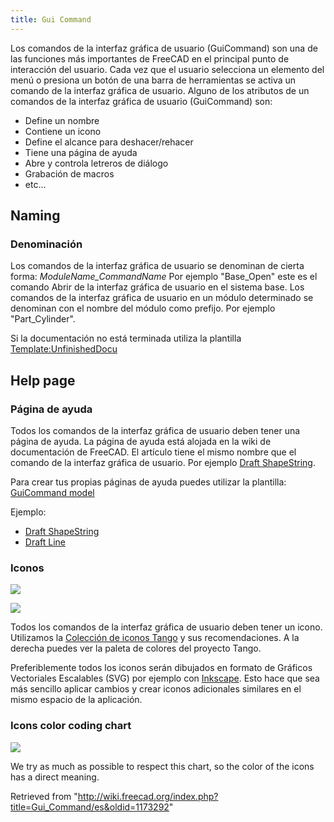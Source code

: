 ```yaml
---
title: Gui Command
---
```

Los comandos de la interfaz gráfica de usuario (GuiCommand) son una de las funciones más importantes de FreeCAD en el principal punto de interacción del usuario. Cada vez que el usuario selecciona un elemento del menú o presiona un botón de una barra de herramientas se activa un comando de la interfaz gráfica de usuario. Alguno de los atributos de un comandos de la interfaz gráfica de usuario (GuiCommand) son:

* Define un nombre
* Contiene un icono
* Define el alcance para deshacer/rehacer
* Tiene una página de ayuda
* Abre y controla letreros de diálogo
* Grabación de macros
* etc...

## Naming

### Denominación

Los comandos de la interfaz gráfica de usuario se denominan de cierta forma: *ModuleName\_CommandName*
Por ejemplo "Base\_Open" este es el comando Abrir de la interfaz gráfica de usuario en el sistema base.
Los comandos de la interfaz gráfica de usuario en un módulo determinado se denominan con el nombre del módulo como prefijo. Por ejemplo "Part\_Cylinder".

Si la documentación no está terminada utiliza la plantilla [Template:UnfinishedDocu](/Template:UnfinishedDocu "Template:UnfinishedDocu")

## Help page

### Página de ayuda

Todos los comandos de la interfaz gráfica de usuario deben tener una página de ayuda. La página de ayuda está alojada en la wiki de documentación de FreeCAD. El artículo tiene el mismo nombre que el comando de la interfaz gráfica de usuario. Por ejemplo [Draft ShapeString](/Draft_ShapeString/es "Draft ShapeString/es").

Para crear tus propias páginas de ayuda puedes utilizar la plantilla:
[GuiCommand model](/GuiCommand_model "GuiCommand model")

Ejemplo:

* [Draft ShapeString](/Draft_ShapeString/es "Draft ShapeString/es")
* [Draft Line](/Draft_Line/es "Draft Line/es")

### Iconos

![](/images/Tango-Palette.png)

![](/images/Tango-Palette.png)

Todos los comandos de la interfaz gráfica de usuario deben tener un icono. Utilizamos la [Colección de iconos Tango](http://tango.freedesktop.org/Tango_Desktop_Project) y sus recomendaciones. A la derecha puedes ver la paleta de colores del proyecto Tango.

Preferiblemente todos los iconos serán dibujados en formato de Gráficos Vectoriales Escalables (SVG) por ejemplo con [Inkscape](http://inkscape.org).
Esto hace que sea más sencillo aplicar cambios y crear iconos adicionales similares en el mismo espacio de la aplicación.

### Icons color coding chart

![](/images/Colorchart.png)

We try as much as possible to respect this chart, so the color of the icons has a direct meaning.

Retrieved from "<http://wiki.freecad.org/index.php?title=Gui_Command/es&oldid=1173292>"